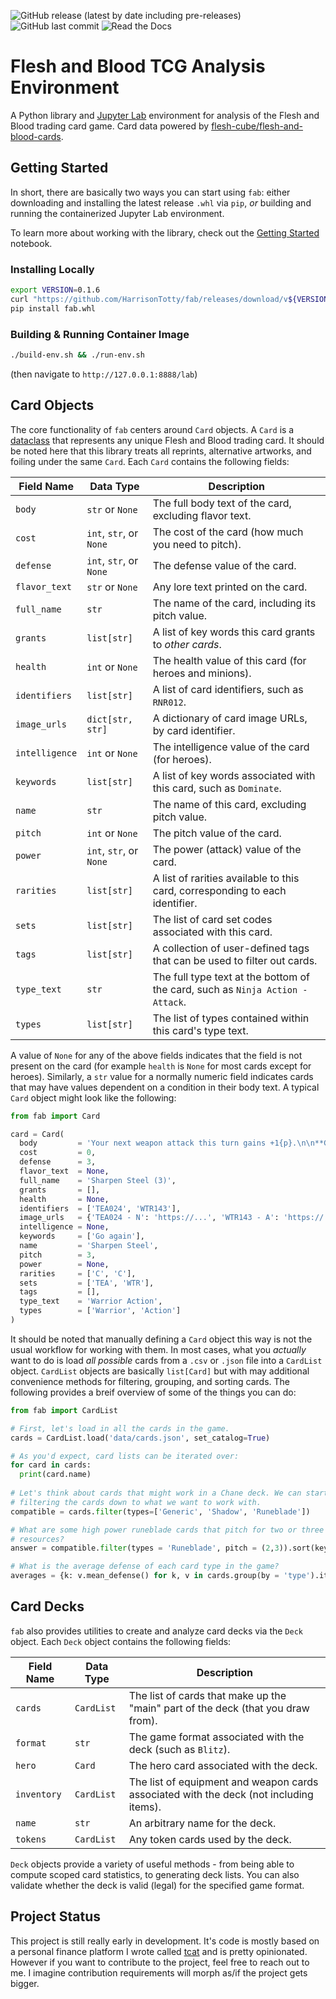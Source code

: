 ![GitHub release (latest by date including pre-releases)](https://img.shields.io/github/v/release/HarrisonTotty/fab?include_prereleases&style=flat-square)
![GitHub last commit](https://img.shields.io/github/last-commit/HarrisonTotty/fab?style=flat-square)
![Read the Docs](https://img.shields.io/readthedocs/fablib?style=flat-square)

# Flesh and Blood TCG Analysis Environment

A Python library and [Jupyter Lab](https://jupyter.org/) environment for
analysis of the Flesh and Blood trading card game. Card data powered by
[flesh-cube/flesh-and-blood-cards](https://github.com/flesh-cube/flesh-and-blood-cards).


## Getting Started

In short, there are basically two ways you can start using `fab`: either
downloading and installing the latest release `.whl` via `pip`, _or_ building
and running the containerized Jupyter Lab environment.

To learn more about working with the library, check out the [Getting
Started](notebooks/getting-started.ipynb) notebook.

### Installing Locally

```bash
export VERSION=0.1.6
curl "https://github.com/HarrisonTotty/fab/releases/download/v${VERSION}/fab-${VERSION}-py3-none-any.whl" -o fab.whl
pip install fab.whl
```

### Building & Running Container Image

``` bash
./build-env.sh && ./run-env.sh
```

(then navigate to `http://127.0.0.1:8888/lab`)


## Card Objects

The core functionality of `fab` centers around `Card` objects. A `Card` is a
[dataclass](https://docs.python.org/3/library/dataclasses.html) that represents
any unique Flesh and Blood trading card. It should be noted here that this
library treats all reprints, alternative artworks, and foiling under the same
`Card`. Each `Card` contains the following fields:

| Field Name     | Data Type               | Description                                                                    |
|----------------|-------------------------|--------------------------------------------------------------------------------|
| `body`         | `str` or `None`         | The full body text of the card, excluding flavor text.                         |
| `cost`         | `int`, `str`, or `None` | The cost of the card (how much you need to pitch).                             |
| `defense`      | `int`, `str`, or `None` | The defense value of the card.                                                 |
| `flavor_text`  | `str` or `None`         | Any lore text printed on the card.                                             |
| `full_name`    | `str`                   | The name of the card, including its pitch value.                               |
| `grants`       | `list[str]`             | A list of key words this card grants to _other cards_.                         |
| `health`       | `int` or `None`         | The health value of this card (for heroes and minions).                        |
| `identifiers`  | `list[str]`             | A list of card identifiers, such as `RNR012`.                                  |
| `image_urls`   | `dict[str, str]`        | A dictionary of card image URLs, by card identifier.                           |
| `intelligence` | `int` or `None`         | The intelligence value of the card (for heroes).                               |
| `keywords`     | `list[str]`             | A list of key words associated with this card, such as `Dominate`.             |
| `name`         | `str`                   | The name of this card, excluding pitch value.                                  |
| `pitch`        | `int` or `None`         | The pitch value of the card.                                                   |
| `power`        | `int`, `str`, or `None` | The power (attack) value of the card.                                          |
| `rarities`     | `list[str]`             | A list of rarities available to this card, corresponding to each identifier.   |
| `sets`         | `list[str]`             | The list of card set codes associated with this card.                          |
| `tags`         | `list[str]`             | A collection of user-defined tags that can be used to filter out cards.        |
| `type_text`    | `str`                   | The full type text at the bottom of the card, such as `Ninja Action - Attack`. |
| `types`        | `list[str]`             | The list of types contained within this card's type text.                      |

A value of `None` for any of the above fields indicates that the field is not
present on the card (for example `health` is `None` for most cards except for
heroes). Similarly, a `str` value for a normally numeric field indicates cards
that may have values dependent on a condition in their body text. A typical
`Card` object might look like the following:

```python
from fab import Card

card = Card(
  body         = 'Your next weapon attack this turn gains +1{p}.\n\n**Go again**',
  cost         = 0,
  defense      = 3,
  flavor_text  = None,
  full_name    = 'Sharpen Steel (3)',
  grants       = [],
  health       = None,
  identifiers  = ['TEA024', 'WTR143'],
  image_urls   = {'TEA024 - N': 'https://...', 'WTR143 - A': 'https://...', 'WTR143 - U': 'https://...'},
  intelligence = None,
  keywords     = ['Go again'],
  name         = 'Sharpen Steel',
  pitch        = 3,
  power        = None,
  rarities     = ['C', 'C'],
  sets         = ['TEA', 'WTR'],
  tags         = [],
  type_text    = 'Warrior Action',
  types        = ['Warrior', 'Action']
)
```

It should be noted that manually defining a `Card` object this way is not the
usual workflow for working with them. In most cases, what you _actually_ want to
do is load _all possible_ cards from a `.csv` or `.json` file into a `CardList`
object. `CardList` objects are basically `list[Card]` but with may additional
convenience methods for filtering, grouping, and sorting cards. The following
provides a breif overview of some of the things you can do:

```python
from fab import CardList

# First, let's load in all the cards in the game.
cards = CardList.load('data/cards.json', set_catalog=True)

# As you'd expect, card lists can be iterated over:
for card in cards:
  print(card.name)
  
# Let's think about cards that might work in a Chane deck. We can start by
# filtering the cards down to what we want to work with.
compatible = cards.filter(types=['Generic', 'Shadow', 'Runeblade'])

# What are some high power runeblade cards that pitch for two or three
# resources?
answer = compatible.filter(types = 'Runeblade', pitch = (2,3)).sort(key = 'power', reverse = True)

# What is the average defense of each card type in the game?
averages = {k: v.mean_defense() for k, v in cards.group(by = 'type').items()}
```


## Card Decks

`fab` also provides utilities to create and analyze card decks via the `Deck`
object. Each `Deck` object contains the following fields:

| Field Name  | Data Type  | Description                                                                            |
|-------------|------------|----------------------------------------------------------------------------------------|
| `cards`     | `CardList` | The list of cards that make up the "main" part of the deck (that you draw from).       |
| `format`    | `str`      | The game format associated with the deck (such as `Blitz`).                            |
| `hero`      | `Card`     | The hero card associated with the deck.                                                |
| `inventory` | `CardList` | The list of equipment and weapon cards associated with the deck (not including items). |
| `name`      | `str`      | An arbitrary name for the deck.                                                        |
| `tokens`    | `CardList` | Any token cards used by the deck.                                                      |

`Deck` objects provide a variety of useful methods - from being able to compute
scoped card statistics, to generating deck lists. You can also validate whether
the deck is valid (legal) for the specified game format.


## Project Status

This project is still really early in development. It's code is mostly based on
a personal finance platform I wrote called
[tcat](https://github.com/HarrisonTotty/tcat) and is pretty opinionated. However
if you want to contribute to the project, feel free to reach out to me. I
imagine contribution requirements will morph as/if the project gets bigger.
